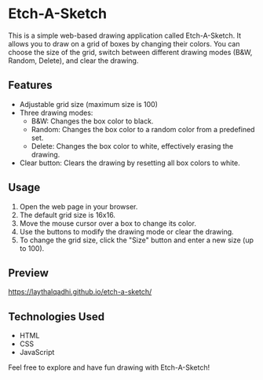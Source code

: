 # Etch-A-Sketch

This is a simple web-based drawing application called Etch-A-Sketch. It allows you to draw on a grid of boxes by changing their colors. You can choose the size of the grid, switch between different drawing modes (B&W, Random, Delete), and clear the drawing.

## Features

- Adjustable grid size (maximum size is 100)
- Three drawing modes:
  - B&W: Changes the box color to black.
  - Random: Changes the box color to a random color from a predefined set.
  - Delete: Changes the box color to white, effectively erasing the drawing.
- Clear button: Clears the drawing by resetting all box colors to white.

## Usage

1. Open the web page in your browser.
2. The default grid size is 16x16.
3. Move the mouse cursor over a box to change its color.
4. Use the buttons to modify the drawing mode or clear the drawing.
5. To change the grid size, click the "Size" button and enter a new size (up to 100).

## Preview

https://laythalqadhi.github.io/etch-a-sketch/

## Technologies Used

- HTML
- CSS
- JavaScript

Feel free to explore and have fun drawing with Etch-A-Sketch!
